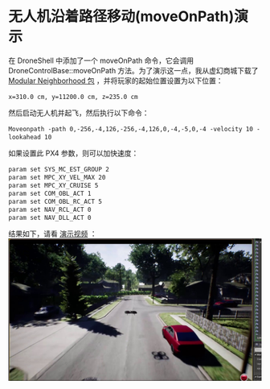 # 无人机沿着路径移动(moveOnPath)演示

在 DroneShell 中添加了一个 moveOnPath 命令，它会调用 DroneControlBase::moveOnPath 方法。为了演示这一点，我从虚幻商城下载了 [Modular Neighborhood 包](https://www.unrealengine.com/marketplace/modular-neighborhood-pack) ，并将玩家的起始位置设置为以下位置：
```text
x=310.0 cm, y=11200.0 cm, z=235.0 cm
```

然后启动无人机并起飞，然后执行以下命令：
```text
Moveonpath -path 0,-256,-4,126,-256,-4,126,0,-4,-5,0,-4 -velocity 10 -lookahead 10
```
如果设置此 PX4 参数，则可以加快速度：
```text
param set SYS_MC_EST_GROUP 2
param set MPC_XY_VEL_MAX 20
param set MPC_XY_CRUISE 5
param set COM_OBL_ACT 1
param set COM_OBL_RC_ACT 5
param set NAV_RCL_ACT 0
param set NAV_DLL_ACT 0
```

结果如下，请看 [演示视频](https://youtu.be/9CkHgC0a2Xs) ：
![](./images/moveOnPath.jpg)



